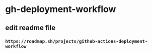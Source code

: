 # gh-deployment-workflow
## edit readme file  

### `https://roadmap.sh/projects/github-actions-deployment-workflow`